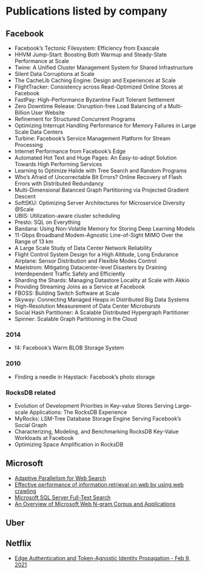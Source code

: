 # Publications listed by company

## Facebook

- Facebook’s Tectonic Filesystem: Efficiency from Exascale
- HHVM Jump-Start: Boosting Both Warmup and Steady-State Performance at Scale
- Twine: A Unified Cluster Management System for Shared Infrastructure
- Silent Data Corruptions at Scale
- The CacheLib Caching Engine: Design and Experiences at Scale
- FlightTracker: Consistency across Read-Optimized Online Stores at Facebook
- FastPay: High-Performance Byzantine Fault Tolerant Settlement
- Zero Downtime Release: Disruption-free Load Balancing of a Multi-Billion User Website
- Refinement for Structured Concurrent Programs
- Optimizing Interrupt Handling Performance for Memory Failures in Large Scale Data Centers
- Turbine: Facebook’s Service Management Platform for Stream Processing
- Internet Performance from Facebook’s Edge
- Automated Hot Text and Huge Pages: An Easy-to-adopt Solution Towards High Performing Services
- Learning to Optimize Halide with Tree Search and Random Programs
- Who’s Afraid of Uncorrectable Bit Errors? Online Recovery of Flash Errors with Distributed Redundancy
- Multi-Dimensional Balanced Graph Partitioning via Projected Gradient Descent
- SoftSKU: Optimizing Server Architectures for Microservice Diversity @Scale
- UBIS: Utilization-aware cluster scheduling
- Presto: SQL on Everything
- Bandana: Using Non-Volatile Memory for Storing Deep Learning Models
- 11-Gbps Broadband Modem-Agnostic Line-of-Sight MIMO Over the Range of 13 km
- A Large Scale Study of Data Center Network Reliability
- Flight Control System Design for a High Altitude, Long Endurance Airplane: Sensor Distribution and Flexible Modes Control
- Maelstrom: Mitigating Datacenter-level Disasters by Draining Interdependent Traffic Safely and Efficiently
- Sharding the Shards: Managing Datastore Locality at Scale with Akkio
- Providing Streaming Joins as a Service at Facebook
- FBOSS: Building Switch Software at Scale
- Skyway: Connecting Managed Heaps in Distributed Big Data Systems
- High-Resolution Measurement of Data Center Microbursts
- Social Hash Partitioner: A Scalable Distributed Hypergraph Partitioner
- Spinner: Scalable Graph Partitioning in the Cloud

### 2014

- f4: Facebook’s Warm BLOB Storage System

### 2010

- Finding a needle in Haystack: Facebook’s photo storage

### RocksDB related

- Evolution of Development Priorities in Key-value Stores Serving Large-scale Applications: The RocksDB Experience
- MyRocks: LSM-Tree Database Storage Engine Serving Facebook’s Social Graph
- Characterizing, Modeling, and Benchmarking RocksDB Key-Value Workloads at Facebook
- Optimizing Space Amplification in RocksDB

## Microsoft

- [Adaptive Parallelism for Web Search](https://www.microsoft.com/en-us/research/wp-content/uploads/2016/02/paper-37.pdf)
- [Effective performance of information retrieval on web by using web crawling](https://arxiv.org/abs/1205.2891)
- [Microsoft SQL Server Full-Text Search](https://citeseerx.ist.psu.edu/viewdoc/download?doi=10.1.1.78.5808&rep=rep1&type=pdf#page=9)
- [An Overview of Microsoft Web N-gram Corpus and Applications](https://aclanthology.org/N10-2012.pdf)

## Uber

## Netflix

- [Edge Authentication and Token-Agnostic Identity Propagation - Feb 9, 2021](https://netflixtechblog.com/edge-authentication-and-token-agnostic-identity-propagation-514e47e0b602)